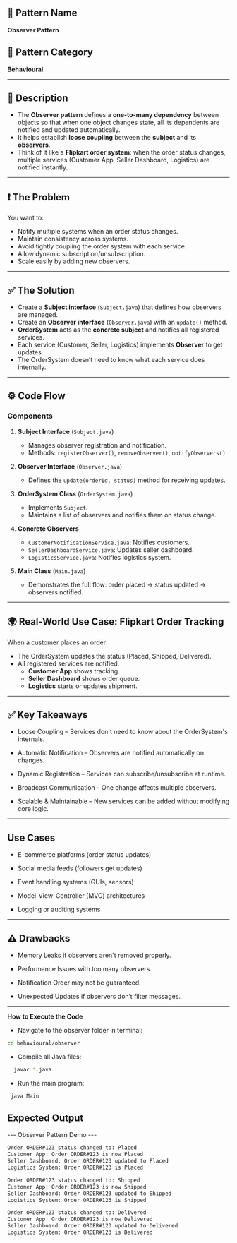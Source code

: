 

## 📘 Pattern Name
**Observer Pattern**

## 🎯 Pattern Category
**Behavioural**

---

## 📖 Description

- The **Observer pattern** defines a **one-to-many dependency** between objects so that when one object changes state, all its dependents are notified and updated automatically.
- It helps establish **loose coupling** between the **subject** and its **observers**.
- Think of it like a **Flipkart order system**: when the order status changes, multiple services (Customer App, Seller Dashboard, Logistics) are notified instantly.

---

## ❗ The Problem

You want to:
- Notify multiple systems when an order status changes.
- Maintain consistency across systems.
- Avoid tightly coupling the order system with each service.
- Allow dynamic subscription/unsubscription.
- Scale easily by adding new observers.

---

## ✅ The Solution

- Create a **Subject interface** (`Subject.java`) that defines how observers are managed.
- Create an **Observer interface** (`Observer.java`) with an `update()` method.
- **OrderSystem** acts as the **concrete subject** and notifies all registered services.
- Each service (Customer, Seller, Logistics) implements **Observer** to get updates.
- The OrderSystem doesn’t need to know what each service does internally.

---

## ⚙️ Code Flow 

### Components

1. **Subject Interface** (`Subject.java`)
   - Manages observer registration and notification.
   - Methods: `registerObserver()`, `removeObserver()`, `notifyObservers()`

2. **Observer Interface** (`Observer.java`)
   - Defines the `update(orderId, status)` method for receiving updates.

3. **OrderSystem Class** (`OrderSystem.java`)
   - Implements `Subject`.
   - Maintains a list of observers and notifies them on status change.

4. **Concrete Observers**
   - `CustomerNotificationService.java`: Notifies customers.
   - `SellerDashboardService.java`: Updates seller dashboard.
   - `LogisticsService.java`: Notifies logistics system.

5. **Main Class** (`Main.java`)
   - Demonstrates the full flow: order placed → status updated → observers notified.

---

## 🌍 Real-World Use Case: Flipkart Order Tracking

When a customer places an order:
- The OrderSystem updates the status (Placed, Shipped, Delivered).
- All registered services are notified:
  - **Customer App** shows tracking.
  - **Seller Dashboard** shows order queue.
  - **Logistics** starts or updates shipment.

---

## ✅ Key Takeaways

- Loose Coupling – Services don't need to know about the OrderSystem's internals.

- Automatic Notification – Observers are notified automatically on changes.

- Dynamic Registration – Services can subscribe/unsubscribe at runtime.

- Broadcast Communication – One change affects multiple observers.

- Scalable & Maintainable – New services can be added without modifying core logic.

---

## Use Cases

- E-commerce platforms (order status updates)

- Social media feeds (followers get updates)

- Event handling systems (GUIs, sensors)

- Model-View-Controller (MVC) architectures

- Logging or auditing systems

---

## ⚠️ Drawbacks

- Memory Leaks if observers aren't removed properly.

- Performance Issues with too many observers.

- Notification Order may not be guaranteed.

- Unexpected Updates if observers don’t filter messages.

---

**How to Execute the Code**

- Navigate to the observer folder in terminal: 
 ```bash
 cd behavioural/observer
```
- Compile all Java files: 
```bash
  javac *.java
```
- Run the main program:
```bash
 java Main
```
## Expected Output

--- Observer Pattern Demo ---
```sh
Order ORDER#123 status changed to: Placed
Customer App: Order ORDER#123 is now Placed
Seller Dashboard: Order ORDER#123 updated to Placed
Logistics System: Order ORDER#123 is Placed

Order ORDER#123 status changed to: Shipped
Customer App: Order ORDER#123 is now Shipped
Seller Dashboard: Order ORDER#123 updated to Shipped
Logistics System: Order ORDER#123 is Shipped

Order ORDER#123 status changed to: Delivered
Customer App: Order ORDER#123 is now Delivered
Seller Dashboard: Order ORDER#123 updated to Delivered
Logistics System: Order ORDER#123 is Delivered
```

